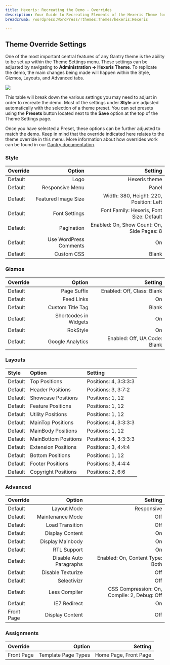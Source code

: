 ```yaml
---
title: Hexeris: Recreating the Demo - Overrides
description: Your Guide to Recreating Elements of the Hexeris Theme for WordPress
breadcrumb: /wordpress:WordPress/!themes:Themes/hexeris:Hexeris

---
```


Theme Override Settings
-----

One of the most important central features of any Gantry theme is the ability to be set up within the Theme Settings menu. These settings can be adjusted by navigating to **Administration -> Hexeris Theme**. To replicate the demo, the main changes being made will happen within the Style, Gizmos, Layouts, and Advanced tabs. 

![][demo]

This table will break down the various settings you may need to adjust in order to recreate the demo. Most of the settings under **Style** are adjusted automatically with the selection of a theme preset. You can set presets using the **Presets** button located next to the **Save** option at the top of the Theme Settings page.

Once you have selected a Preset, these options can be further adjusted to match the demo. Keep in mind that the override indicated here relates to the theme override in this menu. More information about how overrides work can be found in our [Gantry documentation][override].

### Style

| Override |                 Option |                                    Setting |  
| :------- | ---------------------: | -----------------------------------------: |  
| Default  |                   Logo |                           Hexeris theme |  
| Default  |        Responsive Menu |                                      Panel |  
| Default  |    Featured Image Size |    Width: 380, Height: 220, Position: Left |  
| Default  |          Font Settings |   Font Family: Hexeris, Font Size: Default |  
| Default  |             Pagination | Enabled: On, Show Count: On, Side Pages: 8 |  
| Default  | Use WordPress Comments |                                         On |  
| Default  |             Custom CSS |                                      Blank |   

### Gizmos

| Override   |                Option |                          Setting |  
| :--------- | --------------------: | -------------------------------: |   
| Default    |           Page Suffix |       Enabled: Off, Class: Blank |  
| Default    |            Feed Links |                               On |  
| Default    |      Custom Title Tag |                            Blank |  
| Default    | Shortcodes in Widgets |                               On |  
| Default    |              RokStyle |                               On |  
| Default    |      Google Analytics |     Enabled: Off, UA Code: Blank |  

### Layouts

| Style   | Option               | Setting               |  
| :------ | :------------------- | :-------------------- |  
| Default | Top Positions        | Positions: 4, 3:3:3:3 |  
| Default | Header Positions     | Positions: 3, 3:7:2   |  
| Default | Showcase Positions   | Positions: 1, 12      |  
| Default | Feature Positions    | Positions: 1, 12      |  
| Default | Utility Positions    | Positions: 1, 12      |  
| Default | MainTop Positions    | Positions: 4, 3:3:3:3 |  
| Default | MainBody Positions   | Positions: 1, 12      |  
| Default | MainBottom Positions | Positions: 4, 3:3:3:3 |  
| Default | Extension Positions  | Positions: 3, 4:4:4   |  
| Default | Bottom Positions     | Positions: 1, 12      |  
| Default | Footer Positions     | Positions: 3, 4:4:4   |  
| Default | Copyright Positions  | Positions: 2, 6:6     |  

### Advanced

| Override   |                  Option |                                     Setting |  
| :--------- | ----------------------: | ------------------------------------------: |  
| Default    |             Layout Mode |                                  Responsive |  
| Default    |        Maintenance Mode |                                         Off |  
| Default    |         Load Transition |                                         Off |  
| Default    |         Display Content |                                          On |  
| Default    |        Display Mainbody |                                          On |  
| Default    |             RTL Support |                                          On |  
| Default    | Disable Auto Paragraphs |             Enabled: On, Content Type: Both |  
| Default    |       Disable Texturize |                                         Off |  
| Default    |             Selectivizr |                                         Off |  
| Default    |           Less Compiler | CSS Compression: On, Compile: 2, Debug: Off |  
| Default    |            IE7 Redirect |                                          On |  
| Front Page |         Display Content |                                         Off |  

### Assignments

| Override   |              Option |               Setting |  
| :--------- | ------------------: | --------------------: |  
| Front Page | Template Page Types | Home Page, Front Page |  

[demo]: assets/hexeris2.jpeg
[menu]: ../../start/menu.md
[override]: http://gantry-framework.org/documentation/wordpress/configure/